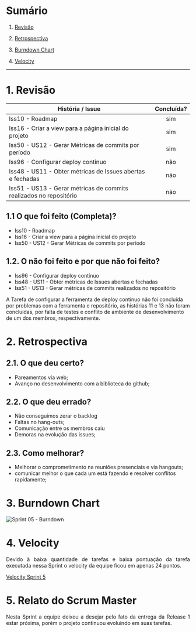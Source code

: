 # Sumário

1. [Revisão](#1-revisão)

2. [Retrospectiva](#2-retrospectiva)

3. [Burndown Chart](#3-burndown-chart)

4. [Velocity](#4-velocity)

---

# 1. Revisão

| História / Issue | Concluída? |
| -------- | :----: |
| Iss10 - Roadmap | sim |
| Iss16 - Criar a view para a página inicial do projeto | sim |
| Iss50 - US12 - Gerar Métricas de commits por período | sim |
| Iss96 - Configurar deploy contínuo | não |
| Iss48 - US11 - Obter métricas de Issues abertas e fechadas | não |
| Iss51 - US13 - Gerar métricas de commits realizados no repositório | não |

## 1.1 O que foi feito (Completa)?
 * Iss10 - Roadmap
 * Iss16 - Criar a view para a página inicial do projeto
 * Iss50 - US12 - Gerar Métricas de commits por período

## 1.2. O não foi feito e por que não foi feito?

* Iss96 - Configurar deploy contínuo
* Iss48 - US11 - Obter métricas de Issues abertas e fechadas
* Iss51 - US13 - Gerar métricas de commits realizados no repositório

A Tarefa de configurar a ferramenta de deploy contínuo não foi concluída por problemas com a ferramenta e repositório, as histórias 11 e 13 não foram concluídas, por falta de testes e conflito de ambiente de desenvolvimento de um dos membros, respectivamente.

# 2. Retrospectiva

## 2.1. O que deu certo?  

* Pareamentos via web;
* Avanço no desenvolvimento com a biblioteca do github;


## 2.2. O que deu errado? 

* Não conseguimos zerar o backlog
* Faltas no hang-outs;
* Comunicação entre os membros caiu
* Demoras na evolução das issues;


## 2.3. Como melhorar?

* Melhorar o comprometimento na reuniões presenciais e via hangouts;
* comunicar melhor o que cada um está fazendo e resolver conflitos rapidamente;

# 3. Burndown Chart
![Sprint 05 - Burndown](https://i.imgur.com/D94R99y.png)



# 4. Velocity
<p align = "justify">Devido à baixa quantidade de tarefas e baixa pontuação da tarefa executada nessa Sprint o velocity da equipe ficou em apenas 24 pontos.

[Velocity Sprint 5](https://github.com/fga-gpp-mds/2018.1-Cardinals/pulls#reports?report=velocity&milestones:not=3203197,3203199,3203215,3216818,3236714)

</p>

# 5. Relato do Scrum Master
<p align = "justify">Nesta Sprint a equipe deixou a desejar pelo fato da entrega da Release 1 estar próxima, porém o projeto continuou evoluindo em suas tarefas.</p>
